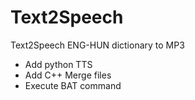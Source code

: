 # Text2Speech
Text2Speech ENG-HUN dictionary to MP3
 * Add python TTS
 * Add C++ Merge files
 * Execute BAT command
